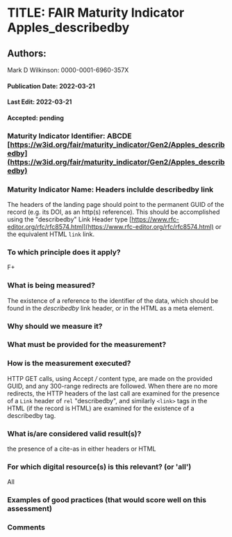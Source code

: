 # TITLE:  FAIR Maturity Indicator Apples_describedby

## Authors: 
Mark D Wilkinson: 0000-0001-6960-357X

#### Publication Date: 2022-03-21
#### Last Edit: 2022-03-21
#### Accepted: pending


### Maturity Indicator Identifier: ABCDE [https://w3id.org/fair/maturity_indicator/Gen2/Apples_describedby](https://w3id.org/fair/maturity_indicator/Gen2/Apples_describedby)

### Maturity Indicator Name:   Headers inclulde describedby link

The headers of the landing page should point to the permanent GUID of the record (e.g. its DOI, as an http(s) reference).  This should be accomplished 
using the "describedby" Link Header type [https://www.rfc-editor.org/rfc/rfc8574.html](https://www.rfc-editor.org/rfc/rfc8574.html) or the equivalent HTML `link` link.

### To which principle does it apply?
F+

### What is being measured?

The existence of a reference to the identifier of the data, which should be found in the *describedby* link header, or in the HTML as a meta element.

### Why should we measure it?


### What must be provided for the measurement?


### How is the measurement executed?
HTTP GET calls, using Accept */* content type, are made on the provided GUID, and any 300-range redirects are followed.  When there are no more redirects, 
the HTTP headers of the last call are examined for the presence of a `Link` header of `rel` "describedby", and similarly `<link>` tags in the HTML (if the record is HTML)
are examined for the existence of a describedby tag.

### What is/are considered valid result(s)?
the presence of a cite-as in either headers or HTML

### For which digital resource(s) is this relevant? (or 'all')
All

### Examples of good practices (that would score well on this assessment)


### Comments
